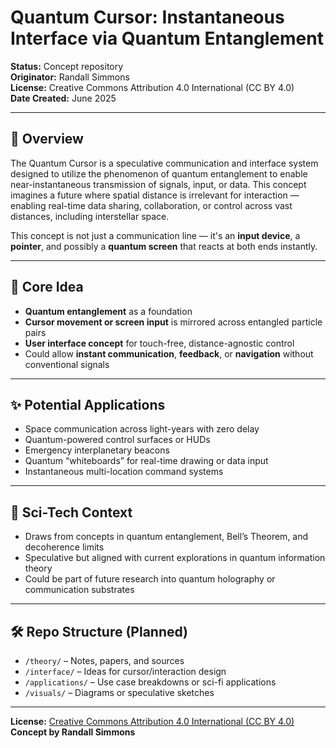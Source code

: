 # Quantum Cursor: Instantaneous Interface via Quantum Entanglement

**Status:** Concept repository  
**Originator:** Randall Simmons  
**License:** Creative Commons Attribution 4.0 International (CC BY 4.0)  
**Date Created:** June 2025

---

## 🚀 Overview

The Quantum Cursor is a speculative communication and interface system designed to utilize the phenomenon of quantum entanglement to enable near-instantaneous transmission of signals, input, or data. This concept imagines a future where spatial distance is irrelevant for interaction — enabling real-time data sharing, collaboration, or control across vast distances, including interstellar space.

This concept is not just a communication line — it's an **input device**, a **pointer**, and possibly a **quantum screen** that reacts at both ends instantly.

---

## 🧠 Core Idea

- **Quantum entanglement** as a foundation
- **Cursor movement or screen input** is mirrored across entangled particle pairs
- **User interface concept** for touch-free, distance-agnostic control
- Could allow **instant communication**, **feedback**, or **navigation** without conventional signals

---

## ✨ Potential Applications

- Space communication across light-years with zero delay
- Quantum-powered control surfaces or HUDs
- Emergency interplanetary beacons
- Quantum “whiteboards” for real-time drawing or data input
- Instantaneous multi-location command systems

---

## 🔬 Sci-Tech Context

- Draws from concepts in quantum entanglement, Bell’s Theorem, and decoherence limits
- Speculative but aligned with current explorations in quantum information theory
- Could be part of future research into quantum holography or communication substrates

---

## 🛠️ Repo Structure (Planned)

- `/theory/` – Notes, papers, and sources
- `/interface/` – Ideas for cursor/interaction design
- `/applications/` – Use case breakdowns or sci-fi applications
- `/visuals/` – Diagrams or speculative sketches

---

**License:** [Creative Commons Attribution 4.0 International (CC BY 4.0)](https://creativecommons.org/licenses/by/4.0/)  
**Concept by Randall Simmons**
